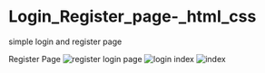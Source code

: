 # Login_Register_page-_html_css
simple login and register page 



Register Page 
![register](https://user-images.githubusercontent.com/76509326/189539011-d5410f96-898f-4ff7-bb76-fe01a2ce0828.jpg)
login page
![login](https://user-images.githubusercontent.com/76509326/189539026-ee9fead1-d3ea-4d1b-b3b8-c74569807d01.jpg)
index 
![index](https://user-images.githubusercontent.com/76509326/189539038-d20d9db2-06cb-4993-9ba5-202cc75b7263.jpg)

